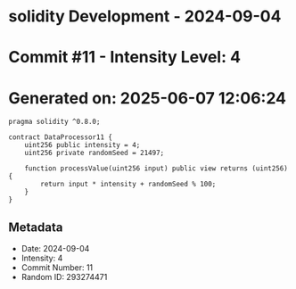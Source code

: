 ﻿# solidity Development - 2024-09-04
# Commit #11 - Intensity Level: 4
# Generated on: 2025-06-07 12:06:24
```solidity
pragma solidity ^0.8.0;

contract DataProcessor11 {
    uint256 public intensity = 4;
    uint256 private randomSeed = 21497;

    function processValue(uint256 input) public view returns (uint256) {
        return input * intensity + randomSeed % 100;
    }
}
```
## Metadata
- Date: 2024-09-04
- Intensity: 4
- Commit Number: 11
- Random ID: 293274471
